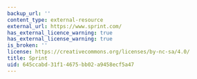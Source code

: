 ```yaml
---
backup_url: ''
content_type: external-resource
external_url: https://www.sprint.com/
has_external_licence_warning: true
has_external_license_warning: true
is_broken: ''
license: https://creativecommons.org/licenses/by-nc-sa/4.0/
title: Sprint
uid: 645ccabd-31f1-4675-bb02-a9458ecf5a47
---
```

